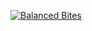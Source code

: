 [![Balanced Bites](https://d112y698adiu2z.cloudfront.net/photos/production/software_photos/002/407/024/datas/original.png)](https://unihack-23.vercel.app/)
